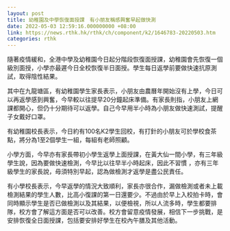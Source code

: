 ```yaml
---
layout: post
title: 幼稚園及中學恢復面授課　有小朋友稱感興奮早起做快測
date: 2022-05-03 12:59:16.000000000 +08:00
link: https://news.rthk.hk/rthk/ch/component/k2/1646783-20220503.htm
categories: rthk
---
```


隨著疫情緩和，全港中學及幼稚園今日起分階段恢復面授課，幼稚園會先恢復一個級別面授，小學亦最遲今日全校恢復半日面授。學生每日返學前要做快速抗原測試，取得陰性結果。

其中在九龍塘區，有幼稚園學生家長表示，小朋友由農曆年開始沒有上學，今日可以再返學感到興奮，今早較以往提早20分鐘起床準備。有家長則指，小朋友上網課都開心，但仍十分期待可以返學。自己今早用半小時為小朋友做快速測試，提醒子女戴好口罩。

有幼稚園校長表示，今日約有100名K2學生回校，有打針的小朋友可於學校食茶點，將分為1至2個學生一組，每組有老師照顧。

小學方面，今早亦有家長帶初小學生返學上面授課，在黃大仙一間小學，有三年級學生說，因為要做快速檢測，今早比以往早半小時起床，因此不習慣
，亦有三年級學生的家長說，毋須特別早起，認為做檢測才返學是盡公民責任。

有小學校長表示，今早返學的情況大致順利，家長亦很合作，漏做檢測或者未上載檢測結果的學生人數，比高小復課的第一日還要少。不過由於早上入校拍卡時，會同時顯示學生是否已做檢測以及其結果，以便檢視，所以人流多時，學生都要排隊，校方會了解這方面是否可以改善。校方會留意疫情發展，相信下一步挑戰，是安排恢復全日面授課，包括要安排好學生在校內午膳及其他活動。
